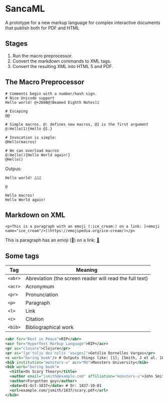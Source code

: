 # SancaML
A prototype for a new markup language for complex interactive documents that publish both for PDF and HTML

## Stages

  1. Run the macro preprocessor.
  2. Convert the markdown commands to XML tags.
  3. Convert the resulting XML into HTML 5 and PDF.

## The Macro Preprocessor

```
# Comments begin with a number/hash sign.
# Nice Unicode support
Hello world! @+266B@(Beamed Eighth Notes)♫

# Escaping
@@

# Simple macros. @: defines new macros, @1 is the first argument
@:Hello(1){Hello @1.}

# Invocation is simple:
@Hello(macros)

# We can overload macros
@:Hello(){Hello World again!}
@Hello()
```

Outpus:

```
Hello world! ♫♫♫

@

Hello macros!
Hello World again!
```

## Markdown on XML

```
<p>This is a paragraph with an emoji (:ice_cream:) on a link: [<emoji name="ice_cream"/>](https://emojipedia.org/ice-cream/)</p>
```

This is paragraph has an emoji (🍨) on a link: [🍨](https://emojipedia.org/ice-cream/)

## Some tags

| Tag           | Meaning       |
| ------------- | ------------- |
| ```<abr>```   | Abreviation (the screen reader will read the full text)  |
| ```<acr>```   | Acronymum  |
| ```<pr>```    | Pronunciation |
| ```<p>```     | Paragraph |
| ```<l>```     | Link |
| ```<c>```     | Citation |
| ```<bib>```   | Bibliographical work |


```xml
<abr for="Rest in Peace">RIP</abr>
<acr for="HyperText Markup Language">RIP</acr>
<pr as="closure">Clojure</pr>
<pr as="[ʒeˈtulju doɾˈnɛlis ˈvaɾɡɐs]">Getúlio Dornelles Vargas</pr>
<c work="boring book"/> # Outputs things like: [1]; [Smith, J et al. 1837];
<bib institution="monsters-u" acr="MU">Monsters University</bib>
<bib work="boring book">
  <title>On Scary Theory</title>
  <author email="jsmith@example.com" affiliation="monsters-u">John Smith</author>
  <author>Forgotten guy</author>
  <date>01-Oct-1837</date> # Or: 1837-10-01
  <url>example.com/jsmith/1837/scary.pdf</url>
</bib>
```
